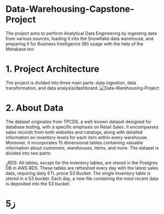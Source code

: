 # Data-Warehousing-Capstone-Project
The project aims to perform Analytical Data Engineering by ingesting data from various sources, loading it into the Snowflake data warehouse, and preparing it for Business Intelligence (BI) usage with the help of the Metabase too
# 1. Project Architecture
The project is divided into three main parts: data ingestion, data transformation, and data analysis/dashboard.
![Data-Warehousing-Project](https://github.com/idmaram/Data-Warehousing-Project/assets/160900371/31ea2e71-15c3-4628-aceb-5712f0d5e504)
# 2. About Data
The dataset originates from TPCDS, a well-known dataset designed for database testing, with a specific emphasis on Retail Sales. It encompasses sales records from both websites and catalogs, along with detailed information on inventory levels for each item within every warehouse. Moreover, it incorporates 15 dimensional tables containing valuable information about customers, warehouses, items, and more.
The dataset is divided into two parts:

زRDS: All tables, except for the inventory tables, are stored in the Postgres DB in AWS RDS. These tables are refreshed every day with the latest sales data, requiring daily ETL proce
S3 Bucket: The single Inventory table is stored in a S3 bucket. Each day, a new file containing the most recent data is deposited into the S3 bucket.

# 5ز

